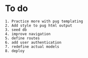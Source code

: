 # To do

    1. Practice more with pug templating
    2. Add style to pug html output
    3. seed db
    4. improve navigation
    5. define routes
    6. add user authentication
    7. redefine actual models
    8. deploy
